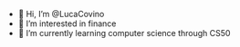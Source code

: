 - 👋 Hi, I’m @LucaCovino
- 👀 I’m interested in finance
- 🌱 I’m currently learning computer science through CS50


<!---
LucaCovino/LucaCovino is a ✨ special ✨ repository because its `README.md` (this file) appears on your GitHub profile.
You can click the Preview link to take a look at your changes.
--->

